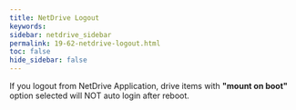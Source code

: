 ```yaml
---
title: NetDrive Logout
keywords:
sidebar: netdrive_sidebar
permalink: 19-62-netdrive-logout.html
toc: false
hide_sidebar: false
---
```


If you logout from NetDrive Application, drive items with **"mount on boot"** option selected will NOT auto login after reboot.
